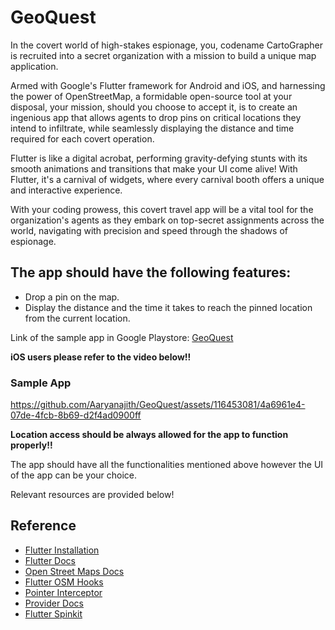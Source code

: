 # GeoQuest

In the covert world of high-stakes espionage, you, codename
CartoGrapher is recruited into a secret organization with a mission
to build a unique map application.

Armed with Google\'s Flutter framework for Android and iOS, and
harnessing the power of OpenStreetMap, a formidable open-source tool
at your disposal, your mission, should you choose to
accept it, is to create an ingenious app that
allows agents to drop pins on critical locations they intend to
infiltrate, while seamlessly displaying the distance and time required
for each covert operation.

Flutter is like a digital acrobat, performing gravity-defying stunts
with its smooth animations and transitions that make your UI come alive!
With Flutter, it\'s a carnival of widgets, where every carnival
booth offers a unique and interactive experience.

With your coding prowess, this covert travel app will be a vital tool
for the organization\'s agents as they embark on top-secret assignments
across the world, navigating with precision and speed through
the shadows of espionage.

## The app should have the following features:
* Drop a pin on the map.
* Display the distance and the time it takes to reach the pinned location from the current location.

Link of the sample app in Google Playstore: [GeoQuest](https://play.google.com/store/apps/details?id=org.amfoss.geoquest) 

__iOS users please refer to the video below!!__ 

### Sample App

https://github.com/Aaryanajith/GeoQuest/assets/116453081/4a6961e4-07de-4fcb-8b69-d2f4ad0900ff

__Location access should be always allowed for the app to function properly!!__ 

The app should have all the functionalities mentioned above however the UI of the app can be your choice. 

Relevant resources are provided below!

## Reference
- [Flutter Installation](https://docs.flutter.dev/get-started/install)
- [Flutter Docs](https://docs.flutter.dev/)
- [Open Street Maps Docs](https://pub.dev/packages/flutter_osm_plugin)
- [Flutter OSM Hooks](https://pub.dev/packages/osm_flutter_hooks)
- [Pointer Interceptor](https://pub.dev/packages/pointer_interceptor)
- [Provider Docs](https://pub.dev/packages/provider)
- [Flutter Spinkit](https://pub.dev/packages/flutter_spinkit)
